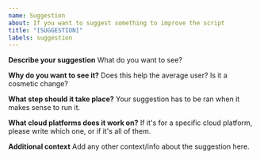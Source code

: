 ```yaml
---
name: Suggestion
about: If you want to suggest something to improve the script
title: "[SUGGESTION]"
labels: suggestion
---
```


**Describe your suggestion**
What do you want to see?

**Why do you want to see it?**
Does this help the average user? Is it a cosmetic change?

**What step should it take place?**
Your suggestion has to be ran when it makes sense to run it. 

**What cloud platforms does it work on?**
If it's for a specific cloud platform, please write which one, or if it's all of them. 

**Additional context**
Add any other context/info about the suggestion here.
